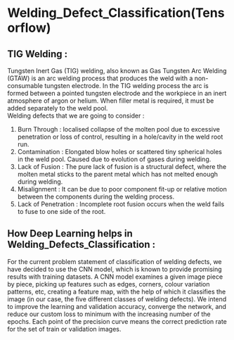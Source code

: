# Welding_Defect_Classification(Tensorflow)
## TIG Welding : 
Tungsten Inert Gas (TIG) welding, also known as Gas Tungsten Arc Welding (GTAW)  is an arc welding process that produces the weld with a non-consumable tungsten  electrode. In the TIG welding process the arc is formed between a pointed tungsten  electrode and the workpiece in an inert atmosphere of argon or helium. When filler metal is required, it must be added separately to the  weld pool.  
Welding defects that we are going to consider : 
  1) Burn Through :  localised collapse of the molten pool due to excessive penetration or loss of control, resulting in a hole/cavity in the weld root run.
  2) Contamination : Elongated blow holes or scattered tiny spherical holes in the weld pool. Caused due to evolution of gases during welding.
  3) Lack of Fusion : The pure lack of fusion is a structural defect, where the molten metal sticks to the parent metal which has not melted enough during welding.
  4) Misalignment : It can be due to poor component fit-up or relative motion between the components during the welding process.
  5) Lack of Penetration : Incomplete root fusion occurs when the weld fails to fuse to one side of the root. 

## How Deep Learning helps in Welding_Defects_Classification : 
For the current problem statement of classification of welding defects, we have decided to use the CNN model, which is known to provide promising results with training datasets. A CNN model examines a given image piece by piece, picking up features such as edges, corners, colour variation patterns, etc, creating a feature map, with the help of which it classifies the image (in our case, the five different classes of welding defects). We intend to improve the learning and validation accuracy, converge the network, and reduce our custom loss to minimum with the increasing number of the epochs. Each point of the precision curve means the correct prediction rate for the set of train or validation images.

